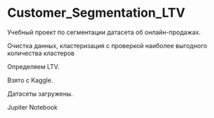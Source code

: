 # Customer_Segmentation_LTV

Учебный проект по сегментации датасета об онлайн-продажах.

Очистка данных, кластеризация с проверкой наиболее выгодного количества кластеров

Определяем LTV.

Взято с Kaggle.

Датасеты загружены.

Jupiter Notebook
